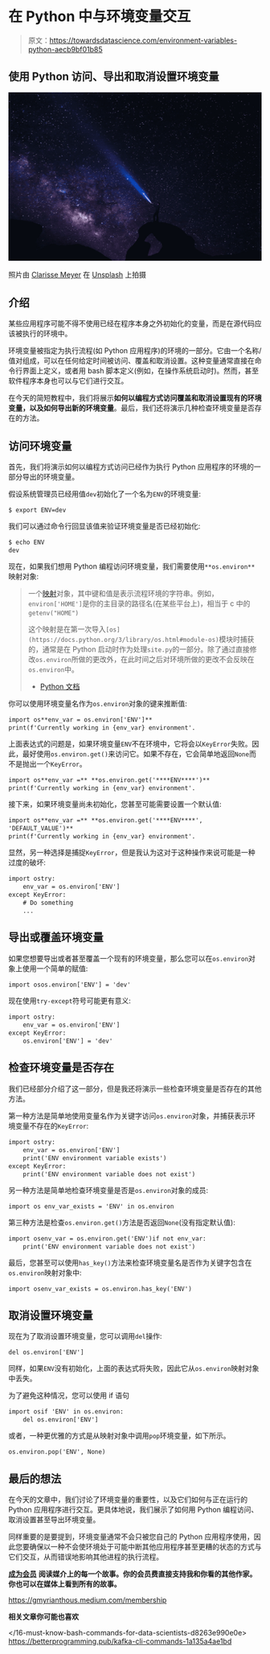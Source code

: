 # 在 Python 中与环境变量交互

> 原文：<https://towardsdatascience.com/environment-variables-python-aecb9bf01b85>

## 使用 Python 访问、导出和取消设置环境变量

![](img/8a556474ca5ba5df54a25bb485e2d9a1.png)

照片由 [Clarisse Meyer](https://unsplash.com/@clarissemeyer?utm_source=unsplash&utm_medium=referral&utm_content=creditCopyText) 在 [Unsplash](https://unsplash.com/s/photos/access?utm_source=unsplash&utm_medium=referral&utm_content=creditCopyText) 上拍摄

## 介绍

某些应用程序可能不得不使用已经在程序本身之外初始化的变量，而是在源代码应该被执行的环境中。

环境变量被指定为执行流程(如 Python 应用程序)的环境的一部分。它由一个名称/值对组成，可以在任何给定时间被访问、覆盖和取消设置。这种变量通常直接在命令行界面上定义，或者用 bash 脚本定义(例如，在操作系统启动时)。然而，甚至软件程序本身也可以与它们进行交互。

在今天的简短教程中，我们将展示**如何以编程方式访问覆盖和取消设置现有的环境变量，以及如何导出新的环境变量**。最后，我们还将演示几种检查环境变量是否存在的方法。

## 访问环境变量

首先，我们将演示如何以编程方式访问已经作为执行 Python 应用程序的环境的一部分导出的环境变量。

假设系统管理员已经用值`dev`初始化了一个名为`ENV`的环境变量:

```
$ export ENV=dev
```

我们可以通过命令行回显该值来验证环境变量是否已经初始化:

```
$ echo ENV
dev
```

现在，如果我们想用 Python 编程访问环境变量，我们需要使用`**os.environ**`映射对象:

> 一个[映射](https://docs.python.org/3/glossary.html#term-mapping)对象，其中键和值是表示流程环境的字符串。例如，`environ['HOME']`是你的主目录的路径名(在某些平台上)，相当于 c 中的`getenv("HOME")`
> 
> 这个映射是在第一次导入`[os](https://docs.python.org/3/library/os.html#module-os)`模块时捕获的，通常是在 Python 启动时作为处理`site.py`的一部分。除了通过直接修改`os.environ`所做的更改外，在此时间之后对环境所做的更改不会反映在`os.environ`中。
> 
> - [Python 文档](https://docs.python.org/3/library/os.html#os.environ)

你可以使用环境变量名作为`os.environ`对象的键来推断值:

```
import os**env_var = os.environ['ENV']**
print(f'Currently working in {env_var} environment'.
```

上面表达式的问题是，如果环境变量`ENV`不在环境中，它将会以`KeyError`失败。因此，最好使用`os.environ.get()`来访问它。如果不存在，它会简单地返回`None`而不是抛出一个`KeyError`。

```
import os**env_var =** **os.environ.get('****ENV****')**
print(f'Currently working in {env_var} environment'.
```

接下来，如果环境变量尚未初始化，您甚至可能需要设置一个默认值:

```
import os**env_var =** **os.environ.get('****ENV****', 'DEFAULT_VALUE')**
print(f'Currently working in {env_var} environment'.
```

显然，另一种选择是捕捉`KeyError`，但是我认为这对于这种操作来说可能是一种过度的破坏:

```
import ostry:
    env_var = os.environ['ENV']
except KeyError:
    # Do something
    ...
```

## 导出或覆盖环境变量

如果您想要导出或者甚至覆盖一个现有的环境变量，那么您可以在`os.environ`对象上使用一个简单的赋值:

```
import osos.environ['ENV'] = 'dev'
```

现在使用`try-except`符号可能更有意义:

```
import ostry:
    env_var = os.environ['ENV']
except KeyError:
    os.environ['ENV'] = 'dev'
```

## 检查环境变量是否存在

我们已经部分介绍了这一部分，但是我还将演示一些检查环境变量是否存在的其他方法。

第一种方法是简单地使用变量名作为关键字访问`os.environ`对象，并捕获表示环境变量不存在的`KeyError`:

```
import ostry:
    env_var = os.environ['ENV']
    print('ENV environment variable exists')
except KeyError:
    print('ENV environment variable does not exist')
```

另一种方法是简单地检查环境变量是否是`os.environ`对象的成员:

```
import os env_var_exists = 'ENV' in os.environ
```

第三种方法是检查`os.environ.get()`方法是否返回`None`(没有指定默认值):

```
import osenv_var = os.environ.get('ENV')if not env_var:
    print('ENV environment variable does not exist')
```

最后，您甚至可以使用`has_key()`方法来检查环境变量名是否作为关键字包含在`os.environ`映射对象中:

```
import osenv_var_exists = os.environ.has_key('ENV')
```

## 取消设置环境变量

现在为了取消设置环境变量，您可以调用`del`操作:

```
del os.environ['ENV']
```

同样，如果`ENV`没有初始化，上面的表达式将失败，因此它从`os.environ`映射对象中丢失。

为了避免这种情况，您可以使用 if 语句

```
import osif 'ENV' in os.environ:
    del os.environ['ENV']
```

或者，一种更优雅的方式是从映射对象中调用`pop`环境变量，如下所示。

```
os.environ.pop('ENV', None)
```

## 最后的想法

在今天的文章中，我们讨论了环境变量的重要性，以及它们如何与正在运行的 Python 应用程序进行交互。更具体地说，我们展示了如何用 Python 编程访问、取消设置甚至导出环境变量。

同样重要的是要提到，环境变量通常不会只被您自己的 Python 应用程序使用，因此您要确保以一种不会使环境处于可能中断其他应用程序甚至更糟的状态的方式与它们交互，从而错误地影响其他进程的执行流程。

[**成为会员**](https://gmyrianthous.medium.com/membership) **阅读媒介上的每一个故事。你的会员费直接支持我和你看的其他作家。你也可以在媒体上看到所有的故事。**

<https://gmyrianthous.medium.com/membership>  

**相关文章你可能也喜欢**

</16-must-know-bash-commands-for-data-scientists-d8263e990e0e>  </setuptools-python-571e7d5500f2>  <https://betterprogramming.pub/kafka-cli-commands-1a135a4ae1bd> 